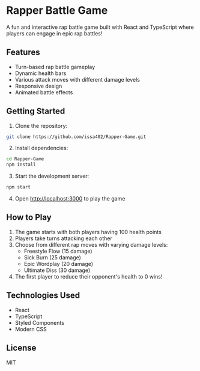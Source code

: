 # Rapper Battle Game

A fun and interactive rap battle game built with React and TypeScript where players can engage in epic rap battles!

## Features

- Turn-based rap battle gameplay
- Dynamic health bars
- Various attack moves with different damage levels
- Responsive design
- Animated battle effects

## Getting Started

1. Clone the repository:
```bash
git clone https://github.com/issa402/Rapper-Game.git
```

2. Install dependencies:
```bash
cd Rapper-Game
npm install
```

3. Start the development server:
```bash
npm start
```

4. Open [http://localhost:3000](http://localhost:3000) to play the game

## How to Play

1. The game starts with both players having 100 health points
2. Players take turns attacking each other
3. Choose from different rap moves with varying damage levels:
   - Freestyle Flow (15 damage)
   - Sick Burn (25 damage)
   - Epic Wordplay (20 damage)
   - Ultimate Diss (30 damage)
4. The first player to reduce their opponent's health to 0 wins!

## Technologies Used

- React
- TypeScript
- Styled Components
- Modern CSS

## License

MIT
